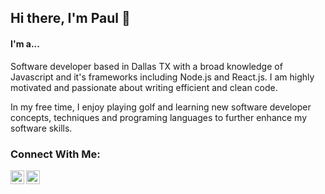 ## Hi there, I'm Paul 👋

#### I'm a...
Software developer based in Dallas TX with a broad knowledge of Javascript and it's frameworks including Node.js and React.js. I am highly motivated and passionate about writing efficient and clean code.


In my free time, I enjoy playing golf and learning new software developer concepts, techniques and programing languages to further enhance my software skills.


### Connect With Me:
<img align="left" alt="linkedin" width="22px" src="https://github.com/FortAwesome/Font-Awesome/blob/6.x/svgs/brands/linkedin.svg" />
<img align="left" alt="facebook" width="22px" src="https://github.com/FortAwesome/Font-Awesome/blob/6.x/svgs/brands/facebook-square.svg" />


<!--
- 🔭 I’m currently working on ...
- 🌱 I’m currently learning ...
- 👯 I’m looking to collaborate on ...
- 🤔 I’m looking for help with ...
- 💬 Ask me about ...
- 📫 How to reach me: ...
- 😄 Pronouns: ...
- ⚡ Fun fact: ...
-->
